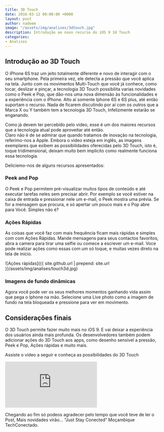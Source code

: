 ```yaml
---
title: 3D Touch
date: 2016-03-12 00:00:00 +0000
layout: post
author: nadeem
image: "/assets/img/analises/3dtouch.jpg"
description: Introdução ao novo recurso do iOS 9 3d Touch
categories:
- Analises
---
```


## Introdução ao 3D Touch

O iPhone 6S traz um jeito totalmente diferente e novo de interagir com o seu smartphone.
Pela primeira vez, ele detecta a pressão que você aplica na tela. 
Junto com os movimentos Multi-Touch que você já conhece, como tocar, deslizar e pinçar, a tecnologia 3D Touch possibilita varias novidades como o Peek e Pop, que dão-nos uma nova dimensão às funcionalidades e a experiência com o iPhone. 
Alto aí somente Iphone 6S e 6S plus, até então suportam o recurso. 
Nada de ficarem discutindo por aí com os outros que a Marca X ou Y também tem a tecnologia 3D Touch, Infelizmente estarão se enganando.


Como já devem ter percebido pelo video, esse é um dos maiores recursos que a tecnologia atual pode aproveitar até então. <br>
Claro não é de se admirar que quando tratamos de inovação na tecnologia, referimo-nos a Apple.
Embora o video esteja em inglês, as imagens exemplares que exibem as possibilidades oferecidas pelo 3D Touch, isto é, toque tridimensional, deixam muito bem implicito como realmente funciona essa tecnologia.

Deliciemo-nos de alguns recursos apresentados:

### Peek and Pop
O Peek e Pop permitem pré-visualizar muitos tipos de conteúdo e até executar tarefas neles sem precisar abrir. 
Por exemplo se você estiver na caixa de entrada e pressionar nele um e-mail, o Peek mostra uma prévia. 
Se for a mensagem que procura, e só apertar um pouco mais e o Pop abre para Você. 
Simples não é?

### Ações Rápidas
As coisas que você faz com mais frequência ficam mais rápidas e simples com com Ações Rápidas. 
Mande mensagens para seus contactos favoritos, abra a camera para tirar uma selfie ou comece a escrever um e-mail. 
Voce pode realizar ações como essas com um só toque, e muitas vezes direto na tela de inicio.

![Ações rápidas]({{ site.github.url | prepend: site.url }}/assets/img/analises/touch3d.jpg)

### Imagens de fundo dinâmicas
Agora você pode ver os seus melhores momentos ganhando vida assim que pega o Iphone na mão.
Selecione uma Live photo como a imagem de fundo na tela bloqueada e pressione para ver em movimento.

## Considerações finais
O 3D Touch permite fazer muito mais no iOS 9. 
E vai deixar a experiência dos usuários ainda mais profunda. 
Os desenvolvedores também podem adicionar ações do 3D Touch aos apps, como desenho sensível a pressão, Peek e Pop, Ações rápidas e muito mais.

Assiste o vídeo a seguir e conheça as possibilidades do 3D Touch

<div class="video-container">
    <iframe src="https://www.youtube.com/embed/cSTEB8cdQwo" frameborder="0" allowfullscreen></iframe>
</div>

Chegando ao fim só podeos agradecer pelo tempo que você teve de ler o Post, Mais novidades virão… “Just Stay Conected”
Moçambique TechConectado.